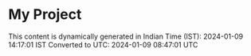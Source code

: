 # My Project

This content is dynamically generated in Indian Time (IST): 2024-01-09 14:17:01 IST
Converted to UTC: 2024-01-09 08:47:01 UTC
